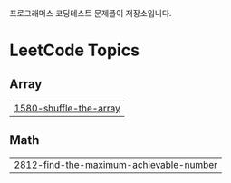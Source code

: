 프로그래머스 코딩테스트 문제풀이 저장소입니다.

<!---LeetCode Topics Start-->
# LeetCode Topics
## Array
|  |
| ------- |
| [1580-shuffle-the-array](https://github.com/Dom1046/CodeTest/tree/master/1580-shuffle-the-array) |
## Math
|  |
| ------- |
| [2812-find-the-maximum-achievable-number](https://github.com/Dom1046/CodeTest/tree/master/2812-find-the-maximum-achievable-number) |
<!---LeetCode Topics End-->